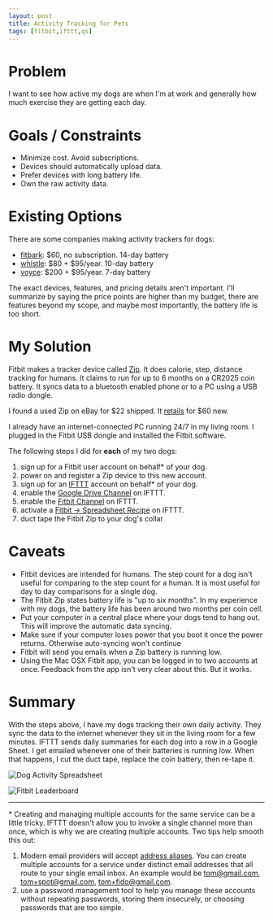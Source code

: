 ```yaml
---
layout: post
title: Activity Tracking for Pets
tags: [fitbit,ifttt,qs]
---
```


# Problem
I want to see how active my dogs are when I'm at work and generally how much exercise they are getting each day.

# Goals / Constraints
- Minimize cost. Avoid subscriptions.
- Devices should automatically upload data.
- Prefer devices with long battery life.
- Own the raw activity data.

# Existing Options

There are some companies making activity trackers for dogs:

- [fitbark](https://www.fitbark.com/): $60, no subscription. 14-day battery
- [whistle](http://www.whistle.com/): $80 + $95/year. 10-day battery
- [voyce](http://voyce.com/): $200 + $95/year. 7-day battery

The exact devices, features, and pricing details aren't important. I'll summarize by saying the price points are higher than my budget, there are features beyond my scope, and maybe most importantly, the battery life is too short.

# My Solution

Fitbit makes a tracker device called [Zip](https://www.fitbit.com/zip). It does calorie, step, distance tracking for humans. It claims to run for up to 6 months on a CR2025 coin battery. It syncs data to a bluetooth enabled phone or to a PC using a USB radio dongle.

I found a used Zip on eBay for $22 shipped. It [retails](https://www.amazon.com/Fitbit-Wireless-Activity-Tracker-Magenta/dp/B0095PZHRC/ref=sr_1_3_a_it?ie=UTF8&qid=1475993423&sr=8-3) for $60 new.

I already have an internet-connected PC running 24/7 in my living room. I plugged in the Fitbit USB dongle and installed the Fitbit software.

The following steps I did for **each** of my two dogs:

1. sign up for a Fitbit user account on behalf* of your dog.
1. power on and register a Zip device to this new account.
1. sign up for an [IFTTT](https://ifttt.com) account on behalf* of your dog.
1. enable the [Google Drive Channel](https://ifttt.com/google_drive) on IFTTT.
1. enable the [Fitbit Channel](https://ifttt.com/fitbit) on IFTTT.
1. activate a [Fitbit -> Spreadsheet Recipe](https://ifttt.com/recipes/472840-log-dog-activity-to-google-sheets) on IFTTT.
1. duct tape the Fitbit Zip to your dog's collar

# Caveats

- Fitbit devices are intended for humans. The step count for a dog isn't useful for comparing to the step count for a human. It is most useful for day to day comparisons for a single dog.
- The Fitbit Zip states battery life is "up to six months". In my experience with my dogs, the battery life has been around two months per coin cell.
- Put your computer in a central place where your dogs tend to hang out. This will improve the automatic data syncing.
- Make sure if your computer loses power that you boot it once the power returns. Otherwise auto-syncing won't continue
- Fitbit will send you emails when a Zip battery is running low.
- Using the Mac OSX Fitbit app, you can be logged in to two accounts at once. Feedback from the app isn't very clear about this. But it works.

# Summary

With the steps above, I have my dogs tracking their own daily activity. They sync the data to the internet whenever they sit in the living room for a few minutes. IFTTT sends daily summaries for each dog into a row in a Google Sheet. I get emailed whenever one of their batteries is running low. When that happens, I cut the duct tape, replace the coin battery, then re-tape it.

![Dog Activity Spreadsheet](https://i.imgur.com/gkktQa6l.png "Dog Activity Spreadsheet")

![Fitbit Leaderboard](https://i.imgur.com/xgdSH1fl.png "Fitbit Leaderboard")

---
\* Creating and managing multiple accounts for the same service can be a little tricky. IFTTT doesn't allow you to invoke a single channel more than once, which is why we are creating multiple accounts. Two tips help smooth this out:

1. Modern email providers will accept [address aliases](https://support.google.com/mail/answer/12096?hl=en). You can create multiple accounts for a service under distinct email addresses that all route to your single email inbox. An example would be tom@gmail.com, tom+spot@gmail.com, tom+fido@gmail.com.
2. use a password management tool to help you manage these accounts without repeating passwords, storing them insecurely, or choosing passwords that are too simple.
